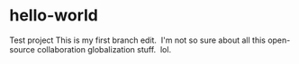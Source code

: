 # hello-world
Test project
This is my first branch edit.  I'm not so sure about all this open-source collaboration globalization stuff.  lol.
